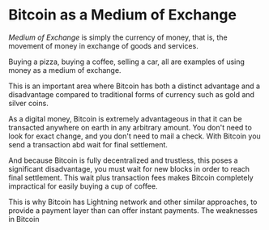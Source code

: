 # Bitcoin as a Medium of Exchange

*Medium of Exchange* is simply the currency
 of money, that is, the movement of money in
 exchange of goods and services.

Buying a pizza, buying a coffee, selling
 a car, all are examples of using money as
 a medium of exchange.

This is an important area where Bitcoin has
 both a distinct advantage and a disadvantage
 compared to traditional forms of currency
 such as gold and silver coins.

As a digital money, Bitcoin is extremely
 advantageous in that it can be transacted
 anywhere on earth in any arbitrary amount.
 You don't need to look for exact change, and
 you don't need to mail a check. With Bitcoin
 you send a transaction abd wait for final
 settlement.

And because Bitcoin is fully decentralized and
 trustless, this poses a significant disadvantage,
 you must wait for new blocks in 
 order to reach final settlement. This wait
 plus transaction fees makes Bitcoin
 completely impractical for easily buying
 a cup of coffee.

This is why Bitcoin has Lightning network
 and other similar approaches, to provide
 a payment layer than can offer instant
 payments. The weaknesses in Bitcoin
